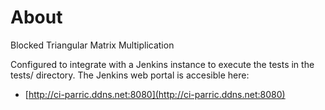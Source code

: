 # About #

Blocked Triangular Matrix Multiplication

Configured to integrate with a Jenkins instance to execute the tests in the tests/ directory. The Jenkins web portal is accesible here:
* [http://ci-parric.ddns.net:8080](http://ci-parric.ddns.net:8080)

